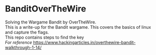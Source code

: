 # BanditOverTheWire
Solving the Wargame Bandit by OverTheWire.\
This is a write-up for the Bandit wargame. This covers the basics of linux and capture the flags.\
This repo contains steps to find the key\
*For reference* https://www.hackingarticles.in/overthewire-bandit-walkthrough-1-14/
